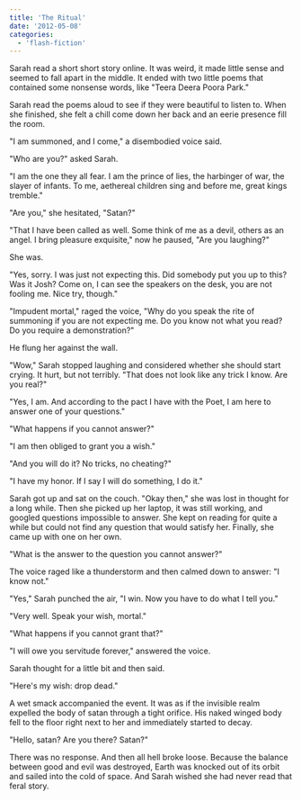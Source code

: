 ```yaml
---
title: 'The Ritual'
date: '2012-05-08'
categories:
  - 'flash-fiction'
---
```


Sarah read a short short story online. It was weird, it made little sense and
seemed to fall apart in the middle. It ended with two little poems that
contained some nonsense words, like "Teera Deera Poora Park."

Sarah read the poems aloud to see if they were beautiful to listen to. When she
finished, she felt a chill come down her back and an eerie presence fill the
room.

"I am summoned, and I come," a disembodied voice said.

"Who are you?" asked Sarah.

"I am the one they all fear. I am the prince of lies, the harbinger of war, the
slayer of infants. To me, aethereal children sing and before me, great kings
tremble."

"Are you," she hesitated, "Satan?"

"That I have been called as well. Some think of me as a devil, others as an
angel. I bring pleasure exquisite," now he paused, "Are you laughing?"

She was.

"Yes, sorry. I was just not expecting this. Did somebody put you up to this? Was
it Josh? Come on, I can see the speakers on the desk, you are not fooling me.
Nice try, though."

"Impudent mortal," raged the voice, "Why do you speak the rite of summoning if
you are not expecting me. Do you know not what you read? Do you require a
demonstration?"

He flung her against the wall.

"Wow," Sarah stopped laughing and considered whether she should start crying. It
hurt, but not terribly. "That does not look like any trick I know. Are you
real?"

"Yes, I am. And according to the pact I have with the Poet, I am here to answer
one of your questions."

"What happens if you cannot answer?"

"I am then obliged to grant you a wish."

"And you will do it? No tricks, no cheating?"

"I have my honor. If I say I will do something, I do it."

Sarah got up and sat on the couch. "Okay then," she was lost in thought for a
long while. Then she picked up her laptop, it was still working, and googled
questions impossible to answer. She kept on reading for quite a while but could
not find any question that would satisfy her. Finally, she came up with one on
her own.

"What is the answer to the question you cannot answer?"

The voice raged like a thunderstorm and then calmed down to answer: "I know
not."

"Yes," Sarah punched the air, "I win. Now you have to do what I tell you."

"Very well. Speak your wish, mortal."

"What happens if you cannot grant that?"

"I will owe you servitude forever," answered the voice.

Sarah thought for a little bit and then said.

"Here's my wish: drop dead."

A wet smack accompanied the event. It was as if the invisible realm expelled the
body of satan through a tight orifice. His naked winged body fell to the floor
right next to her and immediately started to decay.

"Hello, satan? Are you there? Satan?"

There was no response. And then all hell broke loose. Because the balance
between good and evil was destroyed, Earth was knocked out of its orbit and
sailed into the cold of space. And Sarah wished she had never read that feral
story.
